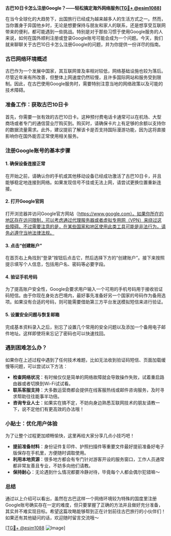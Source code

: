 **古巴10日卡怎么注册Google？——轻松搞定海外网络服务[[TG💪+ @esim1088](https://t.me/s/esim1088)]**

在当今全球化的大趋势下，出国旅行已经成为越来越多人的生活方式之一。然而，当你置身于异国他乡时，无论是想要保持与朋友和家人的联系，还是想享受互联网带来的便利，都可能遇到一些挑战。特别是对于那些习惯于使用Google服务的人来说，如何在国外顺利注册或登录Google账号可能会成为一个问题。今天，我们就来聊聊关于古巴10日卡怎么注册Google的问题，并为你提供一份详尽的指南。

### 古巴网络环境概述

古巴作为一个发展中国家，其互联网普及率相对较低，网络基础设施也较为落后。尽管近年来有所改善，但整体上网速度仍然较慢，且许多国际网站和服务受到限制。因此，在古巴使用Google服务时，需要特别注意当地的网络政策以及可能的技术障碍。

### 准备工作：获取古巴10日卡

首先，你需要一张有效的古巴10日卡。这种预付费电话卡通常可以在机场、大型商场或者专门的通信营业厅购买到。购买时，请确保卡片上有足够的余额以支持你的数据流量需求。此外，建议提前了解该卡是否支持国际漫游功能，因为这将直接影响你在国外能否正常使用相关服务。

### 注册Google账号的基本步骤

#### 1. 确保设备连接正常
在开始之前，请确认你的手机或其他移动设备已经成功激活了古巴10日卡，并且能够稳定地连接到网络。如果发现信号不佳或无法上网，请尝试更换位置重新连接。

#### 2. 打开Google官网
打开浏览器并访问Google官方网站（https://www.google.com）。如果你所在的地区存在访问限制，可以考虑通过代理服务器或者虚拟专用网（VPN）来绕过这些障碍。不过需要注意的是，在某些国家和地区使用此类工具可能是非法行为，请务必遵守当地法律法规。

#### 3. 点击“创建账户”
在首页右上角找到“登录”按钮后点击它，然后选择下方的“创建账户”。接下来按照提示填写个人信息，包括用户名、密码等必要字段。

#### 4. 验证手机号码
为了提高账户安全性，Google会要求用户输入一个可用的手机号码用于接收验证码短信。由于你现在身处古巴境内，最好事先准备好另一个国家的号码作为备用选项。如果没有合适的号码，则可能需要借助第三方平台发送模拟短信来进行验证。

#### 5. 设置安全问题与恢复邮箱
完成基本资料录入之后，别忘了设置几个常用的安全问题以及添加一个备用电子邮件地址。这样即使将来忘记了密码也可以快速找回。

### 遇到困难怎么办？

如果你在上述过程中遇到了任何技术难题，比如无法收到验证码短信、页面加载缓慢等问题，可以尝试以下方法：

- **检查网络状况**：有时候仅仅是简单的网络故障就会导致操作失败，试着重启路由器或者切换到Wi-Fi试试看。
- **联系客服支持**：大多数运营商都会提供在线客服热线或邮件咨询服务，及时寻求帮助往往能事半功倍。
- **咨询专业人士**：如果实在搞不定，不妨向身边熟悉互联网技术的朋友请教一下，说不定他们有更高效的办法哦！

### 小贴士：优化用户体验

为了让整个过程更加顺畅愉快，这里再给大家分享几点小技巧吧！

- **提前准备材料**：身份证件复印件、护照扫描件等重要文件最好提前准备好电子版保存在手机里，方便随时调取使用。
- **利用本地资源**：很多地方都会有专门针对游客开设的服务窗口，工作人员通常都非常友善且专业，不妨多向他们请教。
- **保持耐心**：无论遇到什么情况都要冷静对待，毕竟每个人都会偶尔犯错嘛～

### 总结

通过以上介绍可以看出，虽然在古巴这样一个网络环境较为特殊的国度里注册Google账号确实存在一定的难度，但只要掌握了正确的方法并且做好充分准备，其实并不难实现目标。希望这篇攻略能够帮到正在计划前往古巴旅行的小伙伴们！如果还有其他疑问的话，欢迎随时留言交流哦～

[[TG💪+ @esim1088](https://t.me/s/esim1088) ![Image](https://i.postimg.cc/4NQfJmqS/Snipaste-2025-05-13-00-14-12.png)]